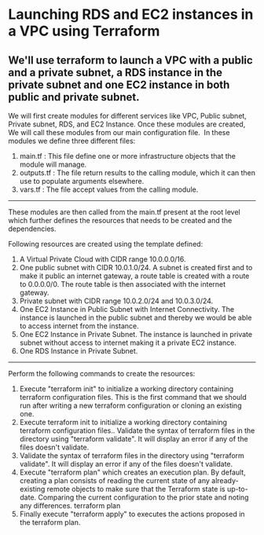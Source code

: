 # Launching RDS and EC2 instances in a VPC using Terraform
We'll use terraform to launch a VPC with a public and a private subnet, a RDS instance in the private subnet and one EC2 instance in both public and private subnet.
---

We will first create modules for different services like VPC, Public subnet, Private subnet, RDS, and EC2 Instance. Once these modules are created, We will call these modules from our main configuration file. 
In these modules we define three different files:
1. main.tf : This file define one or more infrastructure objects that the module will manage. 
2. outputs.tf : The file return results to the calling module, which it can then use to populate arguments elsewhere.
3. vars.tf : The file accept values from the calling module.

---
 
These modules are then called from the main.tf present at the root level which further defines the resources that needs to be created and the dependencies. 

Following resources are created using the template defined:
1. A Virtual Private Cloud with CIDR range 10.0.0.0/16.
2. One public subnet with CIDR 10.0.1.0/24. A subnet is created first and to make it public an internet gateway, a route table is created with a route to 0.0.0.0/0. The route table is then associated with the internet gateway.
3. Private subnet with CIDR range 10.0.2.0/24 and 10.0.3.0/24.
4. One EC2 Instance in Public Subnet with Internet Connectivity. The instance is launched in the public subnet and thereby we would be able to access internet from the instance.
5. One EC2 Instance in Private Subnet. The instance is launched in private subnet without access to internet making it a private EC2 instance.
6. One RDS Instance in Private Subnet.

---

Perform the following commands to create the resources:

1. Execute "terraform init" to initialize a working directory containing terraform configuration files. This is the first command that we should run after writing a new terraform configuration or cloning an existing one. 
2. Execute terraform init to initialize a working directory containing terraform configuration files.. Validate the syntax of terraform files in the directory using "terraform validate". It will display an error if any of the files doesn't validate.
3. Validate the syntax of terraform files in the directory using "terraform validate". It will display an error if any of the files doesn't validate.
4. Execute "terraform plan" which creates an execution plan. By default, creating a plan consists of reading the current state of any already-existing remote objects to make sure that the Terraform state is up-to-date. Comparing the current configuration to the prior state and noting any differences.
terraform plan
5. Finally execute "terraform apply" to executes the actions proposed in the terraform plan.
